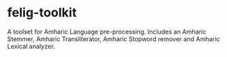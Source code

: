 # felig-toolkit
A toolset for Amharic Language pre-processing. Includes an Amharic Stemmer, Amharic Transliterator, Amharic Stopword remover and Amharic Lexical analyzer.
